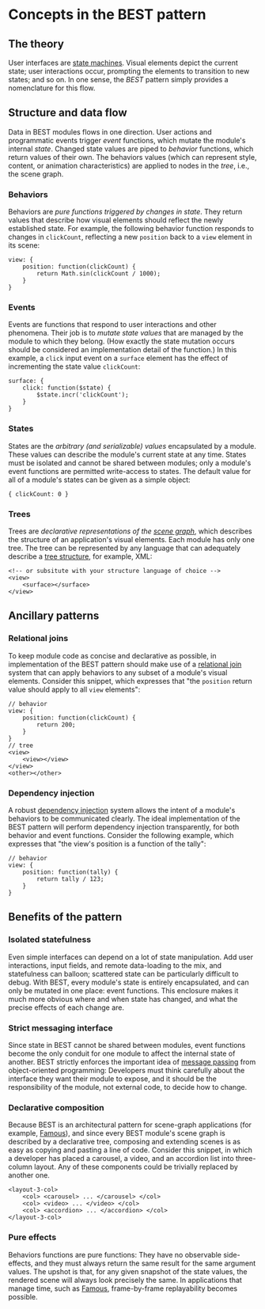 # Concepts in the BEST pattern

## The theory

User interfaces are [state machines](http://en.wikipedia.org/wiki/Finite-state_machine#Example:_a_turnstile). Visual elements depict the current state; user interactions occur, prompting the elements to transition to new states; and so on. In one sense, the _BEST_ pattern simply provides a nomenclature for this flow.

## Structure and data flow

Data in BEST modules flows in one direction. User actions and programmatic events trigger _event_ functions, which mutate the module's internal _state_. Changed state values are piped to _behavior_ functions, which return values of their own. The behaviors values (which can represent style, content, or animation characteristics) are applied to nodes in the _tree_, i.e., the scene graph.

### Behaviors

Behaviors are _pure functions triggered by changes in state_. They return values that describe how visual elements should reflect the newly established state. For example, the following behavior function responds to changes in `clickCount`, reflecting a new `position` back to a `view` element in its scene:

    view: {
        position: function(clickCount) {
            return Math.sin(clickCount / 1000);
        }
    }

### Events

Events are functions that respond to user interactions and other phenomena. Their job is to _mutate state values_ that are managed by the module to which they belong. (How exactly the state mutation occurs should be considered an implementation detail of the function.) In this example, a `click` input event on a `surface` element has the effect of incrementing the state value `clickCount`:

    surface: {
        click: function($state) {
            $state.incr('clickCount');
        }
    }

### States

States are the _arbitrary (and serializable) values_ encapsulated by a module. These values can describe the module's current state at any time. States must be isolated and cannot be shared between modules; only a module's event functions are permitted write-access to states. The default value for all of a module's states can be given as a simple object:

    { clickCount: 0 }

### Trees

Trees are _declarative representations of the [scene graph](http://en.wikipedia.org/wiki/Scene_graph)_, which describes the structure of an application's visual elements. Each module has only one tree. The tree can be represented by any language that can adequately describe a [tree structure](http://en.wikipedia.org/wiki/Tree_%28graph_theory%29), for example, XML:

    <!-- or subsitute with your structure language of choice -->
    <view>
        <surface></surface>
    </view>

## Ancillary patterns

### Relational joins

To keep module code as concise and declarative as possible, in implementation of the BEST pattern should make use of a [relational join](http://en.wikipedia.org/wiki/Relational_algebra#Joins_and_join-like_operators) system that can apply behaviors to any subset of a module's visual elements. Consider this snippet, which expresses that "the `position` return value should apply to all `view` elements":

    // behavior
    view: {
        position: function(clickCount) {
            return 200;
        }
    }
    // tree
    <view>
        <view></view>
    </view>
    <other></other>

### Dependency injection

A robust [dependency injection](http://en.wikipedia.org/wiki/Dependency_injection) system allows the intent of a module's behaviors to be communicated clearly. The ideal implementation of the BEST pattern will perform dependency injection transparently, for both behavior and event functions. Consider the following example, which expresses that "the view's position is a function of the tally":

    // behavior
    view: {
        position: function(tally) {
            return tally / 123;
        }
    }

## Benefits of the pattern

### Isolated statefulness

Even simple interfaces can depend on a lot of state manipulation. Add user interactions, input fields, and remote data-loading to the mix, and statefulness can balloon; scattered state can be particularly difficult to debug. With BEST, every module's state is entirely encapsulated, and can only be mutated in one place: event functions. This enclosure makes it much more obvious where and when state has changed, and what the precise effects of each change are.

### Strict messaging interface

Since state in BEST cannot be shared between modules, event functions become the only conduit for one module to affect the internal state of another. BEST strictly enforces the important idea of [message passing](http://en.wikipedia.org/wiki/Object-oriented_programming#Dynamic_dispatch.2Fmessage_passing) from object-oriented programming: Developers must think carefully about the interface they want their module to expose, and it should be the responsibility of the module, not external code, to decide how to change.

### Declarative composition

Because BEST is an architectural pattern for scene-graph applications (for example, [Famous](http://famous.org)), and since every BEST module's scene graph is described by a declarative tree, composing and extending scenes is as easy as copying and pasting a line of code. Consider this snippet, in which a developer has placed a carousel, a video, and an accordion list into three-column layout. Any of these components could be trivially replaced by another one.

    <layout-3-col>
        <col> <carousel> ... </carousel> </col>
        <col> <video> ... </video> </col>
        <col> <accordion> ... </accordion> </col>
    </layout-3-col>

### Pure effects

Behaviors functions are pure functions: They have no observable side-effects, and they must always return the same result for the same argument values. The upshot is that, for any given snapshot of the state values, the rendered scene will always look precisely the same. In applications that manage time, such as [Famous](http://famous.org), frame-by-frame replayability becomes possible.
